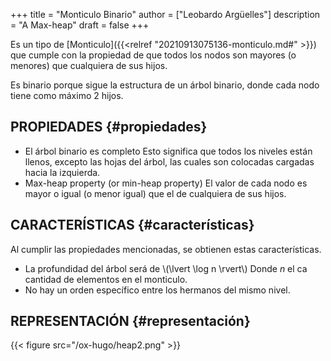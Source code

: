 +++
title = "Monticulo Binario"
author = ["Leobardo Argüelles"]
description = "A Max-heap"
draft = false
+++

Es un tipo de [Monticulo]({{<relref "20210913075136-monticulo.md#" >}}) que cumple con la propiedad de que todos los nodos
son mayores (o menores) que cualquiera de sus hijos.

Es binario porque sigue la estructura de un árbol binario, donde cada nodo
tiene como máximo 2 hijos.


## PROPIEDADES {#propiedades}

-   El árbol binario es completo
    Esto significa que todos los niveles están llenos, excepto las hojas
    del árbol, las cuales son colocadas cargadas hacia la izquierda.
-   Max-heap property (or min-heap property)
    El valor de cada nodo es mayor o igual (o menor igual) que el de
    cualquiera de sus hijos.


## CARACTERÍSTICAS {#características}

Al cumplir las propiedades mencionadas, se obtienen estas características.

-   La profundidad del árbol será de \\(\lvert \log n \rvert\\)
    Donde _n_ el ca cantidad de elementos en el monticulo.
-   No hay un orden específico entre los hermanos del mismo nivel.


## REPRESENTACIÓN {#representación}

{{< figure src="/ox-hugo/heap2.png" >}}
